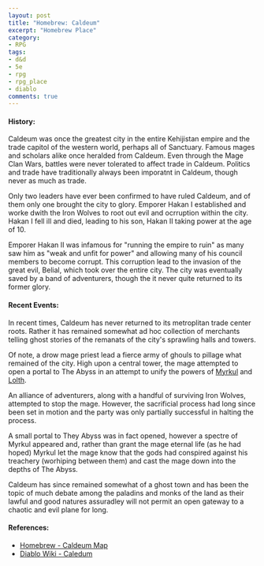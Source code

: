```yaml
---
layout: post
title: "Homebrew: Caldeum"
excerpt: "Homebrew Place"
category:
- RPG
tags:
- d&d
- 5e
- rpg
- rpg_place
- diablo
comments: true
---
```


#### History:

Caldeum was once the greatest city in the entire Kehijistan empire and the trade capitol of the western world, perhaps all of Sanctuary.  Famous mages and scholars alike once heralded from Caldeum.  Even through the Mage Clan Wars, battles were never tolerated to affect trade in Caldeum.  Politics and trade have traditionally always been imporatnt in Caldeum, though never as much as trade.

Only two leaders have ever been confirmed to have ruled Caldeum, and of them only one brought the city to glory.  Emporer Hakan I established and worke dwith the Iron Wolves to root out evil and ocrruption within the city.  Hakan I fell ill and died, leading to his son, Hakan II taking power at the age of 10.

Emporer Hakan II was infamous for "running the empire to ruin" as many saw him as "weak and unfit for power" and allowing many of his council members to become corrupt.  This corruption lead to the invasion of the great evil, Belial, which took over the entire city.  The city was eventually saved by a band of adventurers, though the it never quite returned to its former glory.

#### Recent Events:

In recent times, Caldeum has never returned to its metroplitan trade center roots.  Rather it has remained somewhat ad hoc collection of merchants telling ghost stories of the remanats of the city's sprawling halls and towers.

Of note, a drow mage priest lead a fierce army of ghouls to pillage what remained of the city.  High upon a central tower, the mage attempted to open a portal to The Abyss in an attempt to unify the powers of [Myrkul](http://forgottenrealms.wikia.com/wiki/Myrkul) and [Lolth](http://forgottenrealms.wikia.com/wiki/Lolth).

An alliance of adventurers, along with a handful of surviving Iron Wolves, attempted to stop the mage.  However, the sacrificial process had long since been set in motion and the party was only partially successful in halting the process.

A small portal to They Abyss was in fact opened, however a spectre of Myrkul appeared and, rather than grant the mage eternal life (as he had hoped) Myrkul let the mage know that the gods had conspired against his treachery (worhiping between them) and cast the mage down into the depths of The Abyss.

Caldeum has since remained somewhat of a ghost town and has been the topic of much debate among the paladins and monks of the land as their lawful and good natures assuradley will not permit an open gateway to a chaotic and evil plane for long.


#### References:

- [Homebrew - Caldeum Map](https://docs.google.com/drawings/d/1DZIcEzDn8KSArCn62MNWyiK_a9zqfzhul1C3A19P4l8/edit?usp=sharing)
- [Diablo Wiki - Caledum](http://diablo.wikia.com/wiki/Caldeum)